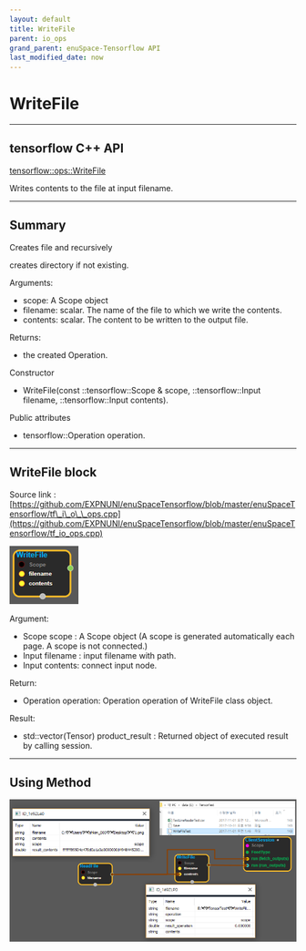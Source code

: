 ```yaml
--- 
layout: default 
title: WriteFile 
parent: io_ops 
grand_parent: enuSpace-Tensorflow API 
last_modified_date: now 
--- 
```


# WriteFile

---

## tensorflow C++ API

[tensorflow::ops::WriteFile](https://www.tensorflow.org/api_docs/cc/class/tensorflow/ops/write-file)

Writes contents to the file at input filename.

---

## Summary

Creates file and recursively

creates directory if not existing.

Arguments:

* scope: A Scope object
* filename: scalar. The name of the file to which we write the contents.
* contents: scalar. The content to be written to the output file.

Returns:

* the created Operation.

Constructor

* WriteFile\(const ::tensorflow::Scope & scope, ::tensorflow::Input filename, ::tensorflow::Input contents\).

Public attributes

* tensorflow::Operation operation.

---

## WriteFile block

Source link : [https://github.com/EXPNUNI/enuSpaceTensorflow/blob/master/enuSpaceTensorflow/tf\_i\_o\_\_ops.cpp](https://github.com/EXPNUNI/enuSpaceTensorflow/blob/master/enuSpaceTensorflow/tf_io_ops.cpp)

![](../assets/io_WriteFile_Symbol.png)

Argument:

* Scope scope : A Scope object \(A scope is generated automatically each page. A scope is not connected.\)
* Input filename : input filename with path.
* Input contents: connect input node.

Return:

* Operation operation: Operation operation of WriteFile class object.  

Result:

* std::vector\(Tensor\) product\_result : Returned object of executed result by calling session.

---

## Using Method

![](../assets/io_WriteFile_Method.png)

